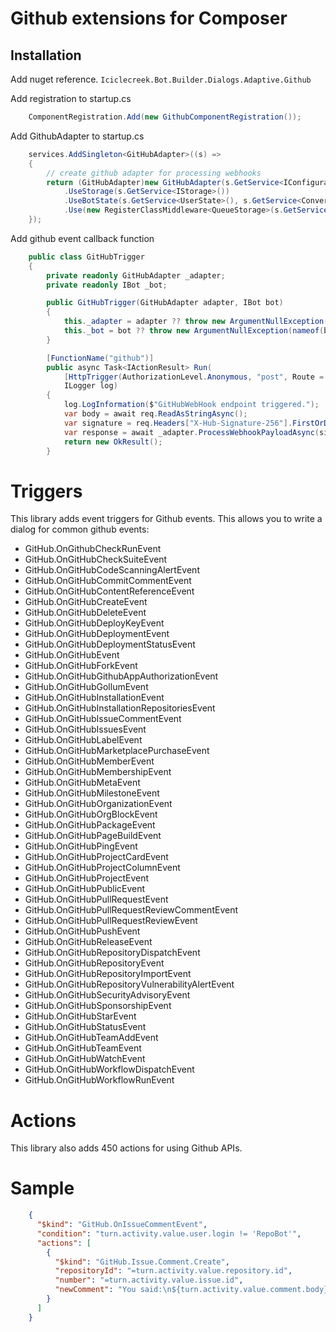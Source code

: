 # Github extensions for Composer

## Installation
Add nuget reference.
```Iciclecreek.Bot.Builder.Dialogs.Adaptive.Github```

Add registration to startup.cs
```cs
    ComponentRegistration.Add(new GithubComponentRegistration());
```

Add GithubAdapter to startup.cs
```cs
    services.AddSingleton<GitHubAdapter>((s) =>
    {
        // create github adapter for processing webhooks
        return (GitHubAdapter)new GitHubAdapter(s.GetService<IConfiguration>())
            .UseStorage(s.GetService<IStorage>())
            .UseBotState(s.GetService<UserState>(), s.GetService<ConversationState>())
            .Use(new RegisterClassMiddleware<QueueStorage>(s.GetService<QueueStorage>()));
    });
```

Add github event callback function 
```cs
    public class GitHubTrigger
    {
        private readonly GitHubAdapter _adapter;
        private readonly IBot _bot;

        public GitHubTrigger(GitHubAdapter adapter, IBot bot)
        {
            this._adapter = adapter ?? throw new ArgumentNullException(nameof(adapter));
            this._bot = bot ?? throw new ArgumentNullException(nameof(bot));
        }

        [FunctionName("github")]
        public async Task<IActionResult> Run(
            [HttpTrigger(AuthorizationLevel.Anonymous, "post", Route = null)] HttpRequest req,
            ILogger log)
        {
            log.LogInformation($"GitHubWebHook endpoint triggered.");
            var body = await req.ReadAsStringAsync();
            var signature = req.Headers["X-Hub-Signature-256"].FirstOrDefault();
            var response = await _adapter.ProcessWebhookPayloadAsync(signature, body, _bot.OnTurnAsync, default(CancellationToken)).ConfigureAwait(false);
            return new OkResult();
        }
```


# Triggers
This library adds event triggers for Github events.  This allows you to write a dialog for common github events:
* GitHub.OnGithubCheckRunEvent 
* GitHub.OnGitHubCheckSuiteEvent 
* GitHub.OnGitHubCodeScanningAlertEvent 
* GitHub.OnGitHubCommitCommentEvent 
* GitHub.OnGitHubContentReferenceEvent 
* GitHub.OnGitHubCreateEvent 
* GitHub.OnGitHubDeleteEvent 
* GitHub.OnGitHubDeployKeyEvent 
* GitHub.OnGitHubDeploymentEvent 
* GitHub.OnGitHubDeploymentStatusEvent 
* GitHub.OnGitHubEvent 
* GitHub.OnGitHubForkEvent 
* GitHub.OnGitHubGithubAppAuthorizationEvent 
* GitHub.OnGitHubGollumEvent 
* GitHub.OnGitHubInstallationEvent 
* GitHub.OnGitHubInstallationRepositoriesEvent 
* GitHub.OnGitHubIssueCommentEvent 
* GitHub.OnGitHubIssuesEvent 
* GitHub.OnGitHubLabelEvent 
* GitHub.OnGitHubMarketplacePurchaseEvent 
* GitHub.OnGitHubMemberEvent 
* GitHub.OnGitHubMembershipEvent 
* GitHub.OnGitHubMetaEvent 
* GitHub.OnGitHubMilestoneEvent 
* GitHub.OnGitHubOrganizationEvent 
* GitHub.OnGitHubOrgBlockEvent 
* GitHub.OnGitHubPackageEvent 
* GitHub.OnGitHubPageBuildEvent 
* GitHub.OnGitHubPingEvent 
* GitHub.OnGitHubProjectCardEvent 
* GitHub.OnGitHubProjectColumnEvent 
* GitHub.OnGitHubProjectEvent 
* GitHub.OnGitHubPublicEvent 
* GitHub.OnGitHubPullRequestEvent 
* GitHub.OnGitHubPullRequestReviewCommentEvent 
* GitHub.OnGitHubPullRequestReviewEvent 
* GitHub.OnGitHubPushEvent 
* GitHub.OnGitHubReleaseEvent 
* GitHub.OnGitHubRepositoryDispatchEvent 
* GitHub.OnGitHubRepositoryEvent 
* GitHub.OnGitHubRepositoryImportEvent 
* GitHub.OnGitHubRepositoryVulnerabilityAlertEvent 
* GitHub.OnGitHubSecurityAdvisoryEvent 
* GitHub.OnGitHubSponsorshipEvent 
* GitHub.OnGitHubStarEvent 
* GitHub.OnGitHubStatusEvent 
* GitHub.OnGitHubTeamAddEvent 
* GitHub.OnGitHubTeamEvent 
* GitHub.OnGitHubWatchEvent 
* GitHub.OnGitHubWorkflowDispatchEvent 
* GitHub.OnGitHubWorkflowRunEvent 

# Actions
This library also adds 450 actions for using Github APIs. 

# Sample
```json
    {
      "$kind": "GitHub.OnIssueCommentEvent",
      "condition": "turn.activity.value.user.login != 'RepoBot'",
      "actions": [
        {
          "$kind": "GitHub.Issue.Comment.Create",
          "repositoryId": "=turn.activity.value.repository.id",
          "number": "=turn.activity.value.issue.id",
          "newComment": "You said:\n${turn.activity.value.comment.body}"
        }
      ]
    }
```

